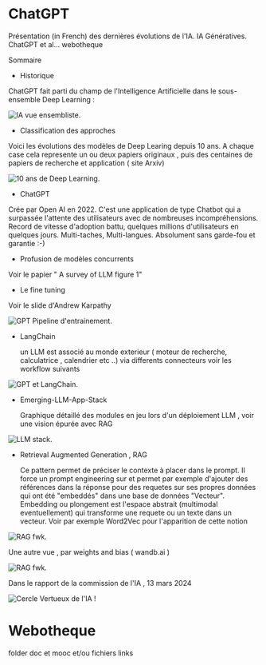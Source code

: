 # ChatGPT
Présentation (in French) des dernières évolutions de l'IA. IA Génératives. ChatGPT et al... webotheque

Sommaire
* Historique

ChatGPT fait parti du champ de l'Intelligence Artificielle dans le sous-ensemble Deep Learning :

![IA vue ensembliste](img/DeepLearning2IA.png "Vue ensembliste des categories d'IA").

* Classification des approches

Voici les évolutions des modèles de Deep Learing depuis 10 ans. A chaque case cela represente un ou deux papiers originaux , puis des centaines de papiers de recherche et application ( site Arxiv)

![10 ans de Deep Learning](img/10yOfAI.png "Dix ans de Deep Learning").
 * ChatGPT

Crée par Open AI en 2022. C'est une application de type Chatbot qui a surpassée l'attente des utilisateurs avec de nombreuses incompréhensions. Record de vitesse d'adoption battu, quelques millions d'utilisateurs en quelques jours. Multi-taches, Multi-langues. Absolument sans garde-fou et garantie :-)

 * Profusion de modèles concurrents

Voir le papier " A survey of LLM figure 1"

 * Le fine tuning

Voir le slide d'Andrew Karpathy

![GPT Pipeline d'entrainement](img/GPT-TrainingPipelines.PNG "GPT Pipeline d'entrainement").

* LangChain

  un LLM est associé au monde exterieur ( moteur de recherche, calculatrice , calendrier etc ..) via differents connecteurs voir les workflow suivants

![GPT et LangChain](img/LangChain.png "GPT et LangChain").

 * Emerging-LLM-App-Stack

   Graphique détaillé des modules en jeu lors d'un déploiement LLM , voir une vision épurée avec RAG

![LLM stack ](img/Emerging-LLM-App-Stack.png "GPT et LLM new stack").

* Retrieval Augmented Generation , RAG
  
  Ce pattern permet de préciser le contexte à placer dans le prompt. Il force un prompt engineering sur et permet par exemple d'ajouter des références dans la réponse pour des requetes sur ses propres données qui ont été "embeddés" dans une base de données "Vecteur". Embedding ou plongement est l'espace abstrait (multimodal eventuellement) qui transforme une requete ou un texte dans un vecteur. Voir par exemple Word2Vec pour l'apparition de cette notion

![RAG fwk ](img/RAG.png "RAG Framework").  

Une autre vue , par weights and bias ( wandb.ai )

![RAG fwk ](img/wandb-course.png "RAG Framework 2").  

Dans le rapport de la commission de l'IA , 13 mars 2024

![Cercle Vertueux de l'IA !](img/LeCercleVertueuxDel'IA.png)

  

 
# Webotheque 

folder doc et mooc et/ou fichiers links
 
